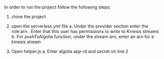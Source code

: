 In order to run the project follow the following steps:

1. clone the project
2. open the serverless.yml file
    a. Under the provider section enter the role:arn . Enter that this user has permissions to write to Kinesis streams
    b. For pushToAlgolia function, under the stream arn, enter an arn for a kinesis stream

3. Open helper.js
   a. Enter algolia app-id and secret on line 2